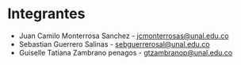 # Integrantes

* Juan Camilo Monterrosa Sanchez - jcmonterrosas@unal.edu.co
* Sebastian Guerrero Salinas - sebguerrerosal@unal.edu.co
* Guiselle Tatiana Zambrano penagos - gtzambranop@unal.edu.co

